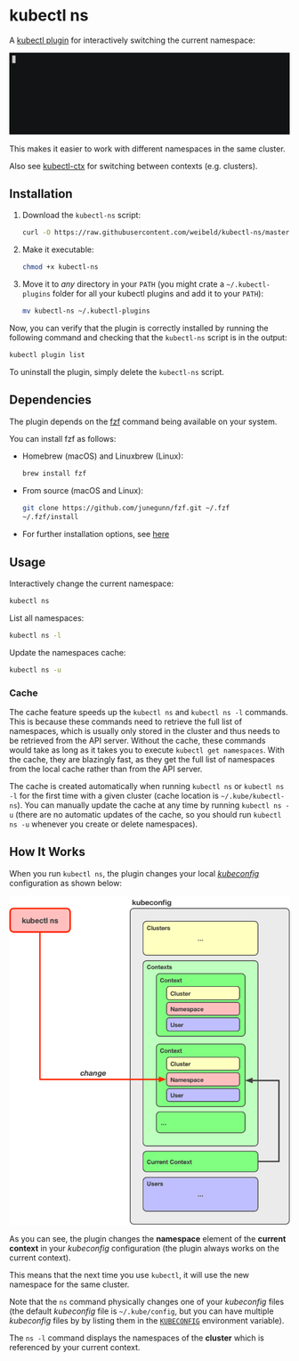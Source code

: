 # kubectl ns

A [kubectl plugin](https://kubernetes.io/docs/tasks/extend-kubectl/kubectl-plugins/) for interactively switching the current namespace:

![Demo](img/demo.gif)

This makes it easier to work with different namespaces in the same cluster.

Also see [kubectl-ctx](https://github.com/weibeld/kubectl-ctx) for switching between contexts (e.g. clusters).

## Installation

1. Download the `kubectl-ns` script:

    ~~~bash
    curl -O https://raw.githubusercontent.com/weibeld/kubectl-ns/master/kubectl-ns
    ~~~

2. Make it executable:

    ~~~bash
    chmod +x kubectl-ns
    ~~~
    
3. Move it to *any* directory in your `PATH` (you might crate a `~/.kubectl-plugins` folder for all your kubectl plugins and add it to your `PATH`):

    ~~~bash
    mv kubectl-ns ~/.kubectl-plugins
    ~~~~

Now, you can verify that the plugin is correctly installed by running the following command and checking that the `kubectl-ns` script is in the output:

~~~bash
kubectl plugin list
~~~~

To uninstall the plugin, simply delete the `kubectl-ns` script.

## Dependencies

The plugin depends on the [fzf](https://github.com/junegunn/fzf) command being available on your system.

You can install fzf as follows:

- Homebrew (macOS) and Linuxbrew (Linux):
    ~~~bash
    brew install fzf
    ~~~
- From source (macOS and Linux):
    ~~~bash
    git clone https://github.com/junegunn/fzf.git ~/.fzf
    ~/.fzf/install
    ~~~
- For further installation options, see [here](https://github.com/junegunn/fzf#installation)

## Usage

Interactively change the current namespace:

~~~bash
kubectl ns
~~~

List all namespaces:

~~~bash
kubectl ns -l
~~~

Update the namespaces cache:

~~~bash
kubectl ns -u
~~~

### Cache

The cache feature speeds up the `kubectl ns` and `kubectl ns -l` commands. This is because these commands need to retrieve the full list of namespaces, which is usually only stored in the cluster and thus needs to be retrieved from the API server. Without the cache, these commands would take as long as it takes you to execute `kubectl get namespaces`. With the cache, they are blazingly fast, as they get the full list of namespaces from the local cache rather than from the API server.

The cache is created automatically when running `kubectl ns` or `kubectl ns -l` for the first time with a given cluster (cache location is `~/.kube/kubectl-ns`). You can manually update the cache at any time by running `kubectl ns -u` (there are no automatic updates of the cache, so you should run `kubectl ns -u` whenever you create or delete namespaces).

## How It Works

When you run `kubectl ns`, the plugin changes your local [*kubeconfig*](https://kubernetes.io/docs/concepts/configuration/organize-cluster-access-kubeconfig/) configuration as shown below:

![How it works](img/how-it-works.png)

As you can see, the plugin changes the **namespace** element of the **current context** in your *kubeconfig* configuration (the plugin always works on the current context).

This means that the next time you use `kubectl`, it will use the new namespace for the same cluster.

Note that the `ns` command physically changes one of your *kubeconfig* files (the default *kubeconfig* file is `~/.kube/config`, but you can have multiple *kubeconfig* files by by listing them in the [`KUBECONFIG`](https://kubernetes.io/docs/concepts/configuration/organize-cluster-access-kubeconfig/#the-kubeconfig-environment-variable) environment variable).

The `ns -l` command displays the namespaces of the **cluster** which is referenced by your current context.
